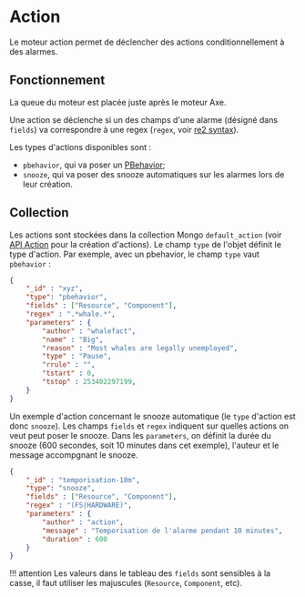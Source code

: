 # Action

Le moteur action permet de déclencher des actions conditionnellement à des alarmes.

## Fonctionnement

La queue du moteur est placée juste après le moteur Axe.

Une action se déclenche si un des champs d'une alarme (désigné dans `fields`) va correspondre à une regex (`regex`, voir [re2 syntax](https://github.com/google/re2/wiki/Syntax)).

Les types d'actions disponibles sont :
* `pbehavior`, qui va poser un [PBehavior](../../guide-developpement/PBehavior/index.md);
* `snooze`, qui va poser des snooze automatiques sur les alarmes lors de leur création.

## Collection

Les actions sont stockées dans la collection Mongo `default_action` (voir [API Action](../../guide-developpement/action/api_v2_action.md) pour la création d'actions). Le champ `type` de l'objet définit le type d'action. Par exemple, avec un pbehavior, le champ `type` vaut `pbehavior` :

```json
{
    "_id" : "xyz",
    "type": "pbehavior",
    "fields" : ["Resource", "Component"],
    "regex" : ".*whale.*",
    "parameters" : {
        "author" : "whalefact",
        "name" : "Big",
        "reason" : "Most whales are legally unemployed",
        "type" : "Pause",
        "rrule" : "",
        "tstart" : 0,
        "tstop" : 253402297199,
    }
}
```

Un exemple d'action concernant le snooze automatique (le `type` d'action est donc `snooze`). Les champs `fields` et `regex` indiquent sur quelles actions on veut peut poser le snooze. Dans les `parameters`, on définit la durée du snooze (600 secondes, soit 10 minutes dans cet exemple), l'auteur et le message accompgnant le snooze.

```json
{
    "_id" : "temporisation-10m",
    "type": "snooze",
    "fields" : ["Resource", "Component"],
    "regex" : "(FS|HARDWARE)",
    "parameters" : {
        "author" : "action",
        "message" : "Temporisation de l'alarme pendant 10 minutes",
        "duration" : 600
    }
}
```

!!! attention
    Les valeurs dans le tableau des `fields` sont sensibles à la casse, il faut utiliser les majuscules (`Resource`, `Component`, etc).